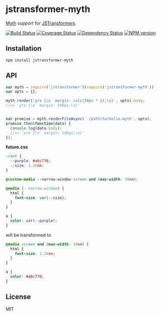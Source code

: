 # jstransformer-myth

[Myth](http://npm.im/myth) support for [JSTransformers](http://github.com/jstransformers).

[![Build Status](https://img.shields.io/travis/jstransformers/jstransformer-myth/master.svg)](https://travis-ci.org/jstransformers/jstransformer-myth)
[![Coverage Status](https://img.shields.io/codecov/c/github/jstransformers/jstransformer-myth/master.svg)](https://codecov.io/gh/jstransformers/jstransformer-myth)
[![Dependency Status](https://img.shields.io/david/jstransformers/jstransformer-myth/master.svg)](http://david-dm.org/jstransformers/jstransformer-myth)
[![NPM version](https://img.shields.io/npm/v/jstransformer-myth.svg)](https://www.npmjs.org/package/jstransformer-myth)

## Installation

    npm install jstransformer-myth

## API

```js
var myth = require('jstransformer')(require('jstransformer-myth'))
var opts = {};

myth.render('pre {\n  margin: calc(50px * 2);\n}', opts).body;
//=> 'pre {\n  margin: 100px;\n}'


var promise = myth.renderFileAsync('./path/to/hello.myth', opts);
promise.then(function(data) {
  console.log(data.body);
  //=> 'pre {\n  margin: 100px;\n}'
});
```

**future.css**

```css
:root {
  --purple: #a6c776;
  --size: 1.2rem;
}

@custom-media --narrow-window screen and (max-width: 30em);

@media (--narrow-window) {
  html {
    font-size: var(--size);
  }
}

a {
  color: var(--purple);
}
```

will be transformed to

```css
@media screen and (max-width: 30em) {
  html {
    font-size: 1.2rem;
  }
}

a {
  color: #a6c776;
}
```

## License

MIT
